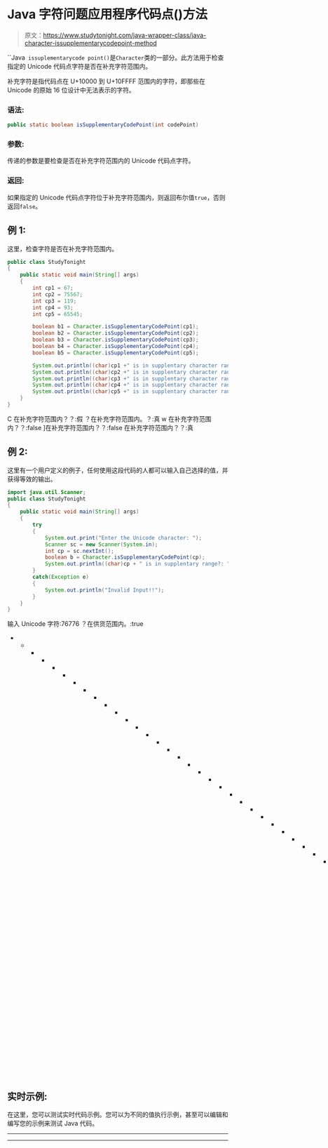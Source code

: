 # Java 字符问题应用程序代码点()方法

> 原文：<https://www.studytonight.com/java-wrapper-class/java-character-issupplementarycodepoint-method>

``Java` issuplementarycode point()`是`Character`类的一部分。此方法用于检查指定的 Unicode 代码点字符是否在补充字符范围内。

补充字符是指代码点在 U+10000 到 U+10FFFF 范围内的字符，即那些在 Unicode 的原始 16 位设计中无法表示的字符。

### 语法:

```java
public static boolean isSupplementaryCodePoint(int codePoint)
```

### 参数:

传递的参数是要检查是否在补充字符范围内的 Unicode 代码点字符。

### 返回:

如果指定的 Unicode 代码点字符位于补充字符范围内，则返回布尔值`true`，否则返回`false`。

## 例 1:

这里，检查字符是否在补充字符范围内。

```java
public class StudyTonight
{  
	public static void main(String[] args)
	{  
		int cp1 = 67;  
		int cp2 = 75567;  
		int cp3 = 119;  
		int cp4 = 93;   
		int cp5 = 65545;  

		boolean b1 = Character.isSupplementaryCodePoint(cp1);  
		boolean b2 = Character.isSupplementaryCodePoint(cp2);  
		boolean b3 = Character.isSupplementaryCodePoint(cp3);  
		boolean b4 = Character.isSupplementaryCodePoint(cp4);  
		boolean b5 = Character.isSupplementaryCodePoint(cp5);  

		System.out.println((char)cp1 +" is in supplentary character range??:  "+b1);  
		System.out.println((char)cp2 +" is in supplentary character range??:  "+b2);  
		System.out.println((char)cp3 +" is in supplentary character range??:  "+b3);  
		System.out.println((char)cp4 +" is in supplentary character range??:  "+b4);  
		System.out.println((char)cp5 +" is in supplentary character range??:  "+b5);  
	}  
} 
```

C 在补充字符范围内？？:假
？在补充字符范围内。？:真
w 在补充字符范围内？？:false
]在补充字符范围内？？:false
在补充字符范围内？？:真

## 例 2:

这里有一个用户定义的例子，任何使用这段代码的人都可以输入自己选择的值，并获得等效的输出。

```java
import java.util.Scanner; 
public class StudyTonight
{  
	public static void main(String[] args)
	{  
		try
		{
			System.out.print("Enter the Unicode character: ");  
			Scanner sc = new Scanner(System.in);        
			int cp = sc.nextInt(); 
			boolean b = Character.isSupplementaryCodePoint(cp);
			System.out.println((char)cp + " is in supplentary range?: "+b);
		}
		catch(Exception e)
		{
			System.out.println("Invalid Input!!");
		}
	}  
} 
```

输入 Unicode 字符:76776
？在供货范围内。:true
* * * * * * * * * * * * * * * * * * * * * * * * * * * * * * * *输入 Unicode 字符:1212
？在供货范围内。:假

## 实时示例:

在这里，您可以测试实时代码示例。您可以为不同的值执行示例，甚至可以编辑和编写您的示例来测试 Java 代码。

* * *

* * *